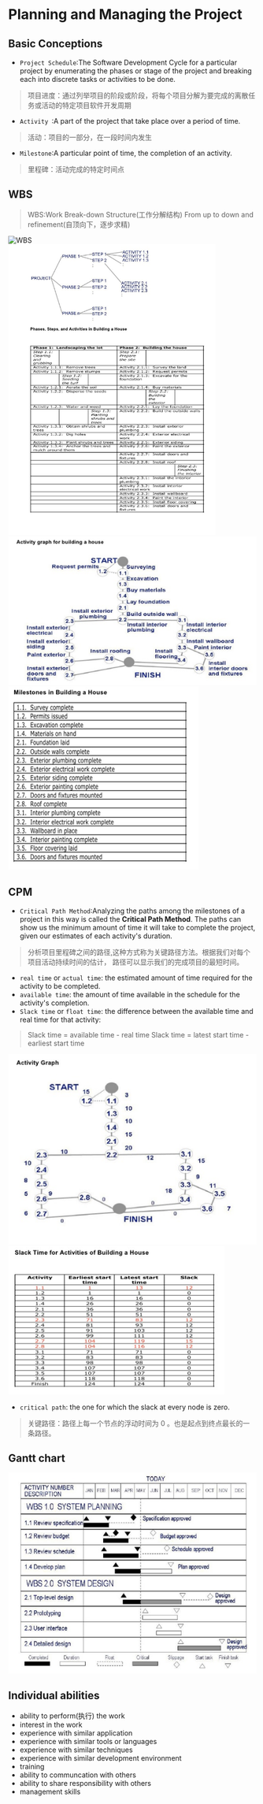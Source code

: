 # Planning and Managing the Project

## Basic Conceptions
- `Project Schedule`:The Software Development Cycle for a particular project by
enumerating the phases or stage of the project and breaking each into discrete
tasks or activities to be done.
> 项目进度：通过列举项目的阶段或阶段，将每个项目分解为要完成的离散任务或活动的特定项目软件开发周期

- `Activity `:A part of the project that take place over a period of time.
> 活动：项目的一部分，在一段时间内发生

- `Milestone`:A particular point of time, the completion of an activity.
> 里程碑：活动完成的特定时间点

## WBS
> WBS:Work Break-down Structure(工作分解结构)
> From up to down and refinement(自顶向下，逐步求精)

![WBS](images/WBS)<br>
![activity graphs](images/activityGraphs.png)<br>
![activity graphs](images/activityGraphs1.png)<br>
![Milestone](images/milestones.png)<br>

## CPM
- `Critical Path Method`:Analyzing the paths among the milestones of a project in
this way is called the **Critical Path Method**. The paths can show us the minimum
amount of time it will take to complete the project, given our estimates of each
activity's duration.
> 分析项目里程碑之间的路径,这种方式称为关键路径方法。根据我们对每个项目活动持续时间的估计，
> 路径可以显示我们的完成项目的最短时间。

- `real time` or `actual time`: the estimated amount of time required for the
activity to be completed.
- `available time`: the amount of time available in the schedule for the activity's
completion.
- `Slack time` or `float time`: the difference between the available time and real
time for that activity:
> Slack time = available time - real time
> Slack time = latest start time - earliest start time

![activity graph](images/activityGraphs2.png)<br>
![SlackTime](images/SlackTime.png)<br>

- `critical path`: the one for which the slack at every node is zero.
> 关键路径：路径上每一个节点的浮动时间为 0 。也是起点到终点最长的一条路径。

## Gantt chart
![Gantt chart](images/Gantt.png)<br>

## Individual abilities
- ability to perform(执行) the work
- interest in the work
- experience with similar application
- experience with similar tools or languages
- experience with similar techniques
- experience with similar development environment
- training
- ability to communcation with others
- ability to share responsibility with others
- management skills
